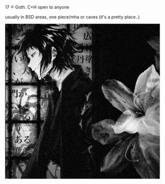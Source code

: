 17 ⛧ Goth. C+H open to anyone

usually in BSD areas, one piece/mha or caves (it's a pretty place..)





![image](https://github.com/kittipawz/kittipawz/blob/5a47d97b1b61a2371868557e5ba74544525a4e82/2e5c6eb8d425ed62eb31a21b2b3527c0.jpg) 
